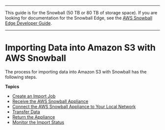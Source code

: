 --------

This guide is for the Snowball \(50 TB or 80 TB of storage space\)\. If you are looking for documentation for the Snowball Edge, see the [AWS Snowball Edge Developer Guide](http://docs.aws.amazon.com/snowball/latest/developer-guide/whatisedge.html)\.

--------

# Importing Data into Amazon S3 with AWS Snowball<a name="create-import-job-steps"></a>

The process for importing data into Amazon S3 with Snowball has the following steps\.

**Topics**
+ [Create an Import Job](create-import-job.md)
+ [Receive the AWS Snowball Appliance](receive-appliance.md)
+ [Connect the AWS Snowball Appliance to Your Local Network](getting-started-connect.md)
+ [Transfer Data](transfer-data.md)
+ [Return the Appliance](return-appliance.md)
+ [Monitor the Import Status](monitor-status.md)